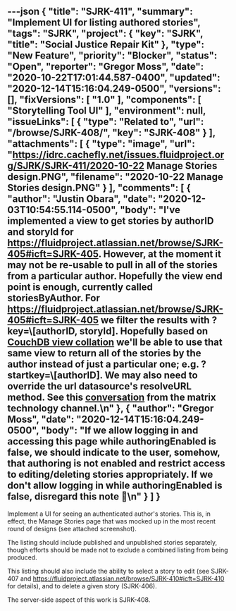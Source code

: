 ---json
{
  "title": "SJRK-411",
  "summary": "Implement UI for listing authored stories",
  "tags": "SJRK",
  "project": {
    "key": "SJRK",
    "title": "Social Justice Repair Kit"
  },
  "type": "New Feature",
  "priority": "Blocker",
  "status": "Open",
  "reporter": "Gregor Moss",
  "date": "2020-10-22T17:01:44.587-0400",
  "updated": "2020-12-14T15:16:04.249-0500",
  "versions": [],
  "fixVersions": [
    "1.0"
  ],
  "components": [
    "Storytelling Tool UI"
  ],
  "environment": null,
  "issueLinks": [
    {
      "type": "Related to",
      "url": "/browse/SJRK-408/",
      "key": "SJRK-408"
    }
  ],
  "attachments": [
    {
      "type": "image",
      "url": "https://idrc.cachefly.net/issues.fluidproject.org/SJRK/SJRK-411/2020-10-22 Manage Stories design.PNG",
      "filename": "2020-10-22 Manage Stories design.PNG"
    }
  ],
  "comments": [
    {
      "author": "Justin Obara",
      "date": "2020-12-03T10:54:55.114-0500",
      "body": "I've implemented a view to get stories by authorID and storyId for <https://fluidproject.atlassian.net/browse/SJRK-405#icft=SJRK-405>. However, at the moment it may not be re-usable to pull in all of the stories from a particular author. Hopefully the view end point is enough, currently called storiesByAuthor. For <https://fluidproject.atlassian.net/browse/SJRK-405#icft=SJRK-405> we filter the results with ?key=\\[authorID, storyId]. Hopefully based on [CouchDB view collation](https://docs.couchdb.org/en/latest/ddocs/views/joins.html#using-view-collation) we'll be able to use that same view to return all of the stories by the author instead of just a particular one; e.g. ?startkey=\\[authorID]. We may also need to override the url datasource's resolveURL method. See this [conversation](https://matrix.to/#/!JcoHDrfLedPQdFhAXn:matrix.org/$J2web5x6s_mxLnJuhkzNhXv8WOD1FuguLzYACjuIvY0?via=matrix.org) from the matrix technology channel.\n"
    },
    {
      "author": "Gregor Moss",
      "date": "2020-12-14T15:16:04.249-0500",
      "body": "If we allow logging in and accessing this page while authoringEnabled is false, we should indicate to the user, somehow, that authoring is not enabled and restrict access to editing/deleting stories appropriately. If we don't allow logging in while authoringEnabled is false, disregard this note 🙂\n"
    }
  ]
}
---
Implement a UI for seeing an authenticated author's stories. This is, in effect, the Manage Stories page that was mocked up in the most recent round of designs (see attached screenshot).

The listing should include published and unpublished stories separately, though efforts should be made not to exclude a combined listing from being produced.

This listing should also include the ability to select a story to edit (see SJRK-407 and <https://fluidproject.atlassian.net/browse/SJRK-410#icft=SJRK-410> for details), and to delete a given story (SJRK-406).

The server-side aspect of this work is SJRK-408.

        